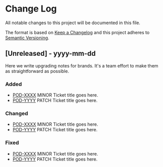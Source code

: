 # Change Log

All notable changes to this project will be documented in this file.

The format is based on [Keep a Changelog](http://keepachangelog.com/)
and this project adheres to [Semantic Versioning](http://semver.org/).

## [Unreleased] - yyyy-mm-dd

Here we write upgrading notes for brands. It's a team effort to make them as
straightforward as possible.

### Added

- [POD-XXXX](https://physicswallah001.atlassian.net/browse/PRG-5835)
  MINOR Ticket title goes here.
- [POD-YYYY](https://physicswallah001.atlassian.net/browse/PRG-5835)
  PATCH Ticket title goes here.

### Changed

- [POD-XXXX](https://physicswallah001.atlassian.net/browse/PRG-5835)
  MINOR Ticket title goes here.
- [POD-YYYY](https://physicswallah001.atlassian.net/browse/PRG-5835)
  PATCH Ticket title goes here.

### Fixed

- [POD-XXXX](https://physicswallah001.atlassian.net/browse/PRG-5835)
  MINOR Ticket title goes here.
- [POD-YYYY](https://physicswallah001.atlassian.net/browse/PRG-5835)
  PATCH Ticket title goes here.
